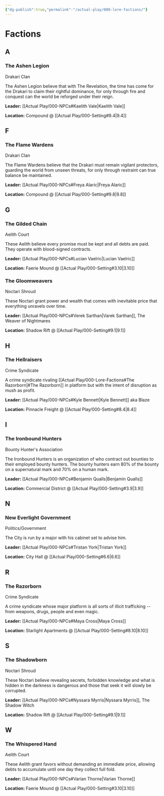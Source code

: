 ```yaml
---
{"dg-publish":true,"permalink":"/actual-play/000-lore-factions/"}
---
```


# Factions

## A

### The Ashen Legion
Drakari Clan

The Ashen Legion believe that with The Revelation, the time has come for the Drakari to claim their rightful dominance, for only through fire and conquest can the world be reforged under their reign.

**Leader:** [[Actual Play/000-NPCs#Kaelith Vale\|Kaelith Vale]]

**Location:** Compound @ [[Actual Play/000-Setting#9.4\|9.4]]

## F

### The Flame Wardens
Drakari Clan

The Flame Wardens believe that the Drakari must remain vigilant protectors, guarding the world from unseen threats, for only through restraint can true balance be maintained.

**Leader:** [[Actual Play/000-NPCs#Freya Alaric\|Freya Alaric]]

**Location:** Compound @ [[Actual Play/000-Setting#9.8\|9.8]]

## G

### The Gilded Chain
Aelith Court

These Aelith believe every promise must be kept and all debts are paid. They operate with blood-signed contracts.

**Leader:** [[Actual Play/000-NPCs#Lucian Vaelric\|Lucian Vaelric]]

**Location:** Faerie Mound @ [[Actual Play/000-Setting#3.10\|3.10]]

### The Gloomweavers
Noctari Shroud

These Noctari grant power and wealth that comes with inevitable price that everything unravels over time.

**Leader:** [[Actual Play/000-NPCs#Verek Sarthan\|Varek Sarthan]], The Weaver of Nightmares

**Location:** Shadow Rift @ [[Actual Play/000-Setting#9.1\|9.1]]

## H

### The Hellraisers
Crime Syndicate

A crime syndicate rivaling [[Actual Play/000-Lore-Factions#The Razorborn\|#The Razorborn]] in platform but with the intent of disruption as mush as profit.

**Leader:** [[Actual Play/000-NPCs#Kyle Bennett\|Kyle Bennett]] aka Blaze

**Location:** Pinnacle Freight @ [[Actual Play/000-Setting#8.4\|8.4]]

## I

### The Ironbound Hunters
Bounty Hunter's Association

The Ironbound Hunters is an organization of who contract out bounties to their employed bounty hunters.  The bounty hunters earn 80% of the bounty on a supernatural mark and 70% on a human mark.

**Leader:** [[Actual Play/000-NPCs#Benjamin Qualls\|Benjamin Qualls]]

**Location:** Commercial District @ [[Actual Play/000-Setting#3.9\|3.9]]

## N

### New Everlight Government
Politics/Government

The City is run by a major with his cabinet set to advise him.

**Leader:** [[Actual Play/000-NPCs#Tristan York\|Tristan York]]

**Location:** City Hall @ [[Actual Play/000-Setting#6.6\|6.6]]

## R

### The Razorborn
Crime Syndicate

A crime syndicate whose major platform is all sorts of illicit trafficking -- from weapons, drugs, people and even magic.

**Leader:** [[Actual Play/000-NPCs#Maya Cross\|Maya Cross]]

**Location:** Starlight Apartments @ [[Actual Play/000-Setting#8.10\|8.10]]

## S

### The Shadowborn
Noctari Shroud

These Noctari believe revealing secrets, forbidden knowledge and what is hidden in the darkness is dangerous and those that seek it will slowly be corrupted.

**Leader:** [[Actual Play/000-NPCs#Nyssara Myrris\|Nyssara Myrris]], The Shadow Witch

**Location:** Shadow Rift @ [[Actual Play/000-Setting#9.1\|9.1]]

## W

### The Whispered Hand
Aelith Court

These Aelith grant favors without demanding an immediate price, allowing debts to accumulate until one day they collect full fold.

**Leader:** [[Actual Play/000-NPCs#Varian Thorne\|Varian Thorne]]

**Location:** Faerie Mound @ [[Actual Play/000-Setting#3.10\|3.10]]

